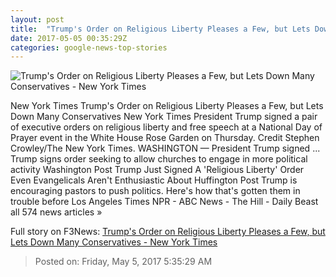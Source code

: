 ```yaml
---
layout: post
title:  "Trump's Order on Religious Liberty Pleases a Few, but Lets Down Many Conservatives - New York Times"
date: 2017-05-05 00:35:29Z
categories: google-news-top-stories
---
```


![Trump's Order on Religious Liberty Pleases a Few, but Lets Down Many Conservatives - New York Times](https://static01.nyt.com/images/2017/05/05/us/05religion/05religion-facebookJumbo.jpg)

New York Times Trump's Order on Religious Liberty Pleases a Few, but Lets Down Many Conservatives New York Times President Trump signed a pair of executive orders on religious liberty and free speech at a National Day of Prayer event in the White House Rose Garden on Thursday. Credit Stephen Crowley/The New York Times. WASHINGTON — President Trump signed ... Trump signs order seeking to allow churches to engage in more political activity Washington Post Trump Just Signed A 'Religious Liberty' Order Even Evangelicals Aren't Enthusiastic About Huffington Post Trump is encouraging pastors to push politics. Here's how that's gotten them in trouble before Los Angeles Times NPR - ABC News - The Hill - Daily Beast all 574 news articles »


Full story on F3News: [Trump's Order on Religious Liberty Pleases a Few, but Lets Down Many Conservatives - New York Times](http://www.f3nws.com/n/WDGxWE)

> Posted on: Friday, May 5, 2017 5:35:29 AM
